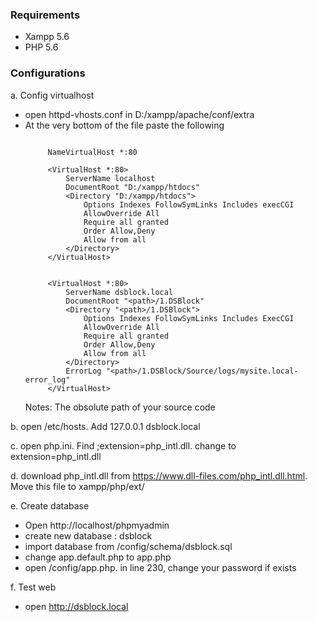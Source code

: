 ###  Requirements
- Xampp 5.6
- PHP 5.6

###  Configurations
a. Config virtualhost
+ open httpd-vhosts.conf in D:/xampp/apache/conf/extra
+ At the very bottom of the file paste the following
   ```
   
		NameVirtualHost *:80
      
		<VirtualHost *:80>
		    ServerName localhost
		    DocumentRoot "D:/xampp/htdocs"
		    <Directory "D:/xampp/htdocs">
		        Options Indexes FollowSymLinks Includes execCGI
		        AllowOverride All
		        Require all granted
		        Order Allow,Deny
		        Allow from all
		    </Directory>
		</VirtualHost>
		
		
		<VirtualHost *:80>
		    ServerName dsblock.local
		    DocumentRoot "<path>/1.DSBlock"
		    <Directory "<path>/1.DSBlock">
		        Options Indexes FollowSymLinks Includes ExecCGI
		        AllowOverride All
		        Require all granted
		        Order Allow,Deny
		        Allow from all
		    </Directory>
		    ErrorLog "<path>/1.DSBlock/Source/logs/mysite.local-error_log"
		</VirtualHost>
   ```
   Notes: **<path>** The obsolute path of your source code

b. open /etc/hosts. Add 127.0.0.1 dsblock.local

c. open php.ini. Find ;extension=php\_intl.dll. change to extension=php\_intl.dll

d. download php\_intl.dll from https://www.dll-files.com/php_intl.dll.html. Move this file to xampp/php/ext/

e. Create database
- Open http://localhost/phpmyadmin
- create new database : dsblock
- import database from /config/schema/dsblock.sql
- change app.default.php to app.php
- open /config/app.php. in line 230, change your password if exists

f. Test web
- open http://dsblock.local
